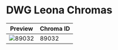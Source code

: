 # DWG Leona Chromas

| Preview | Chroma ID |
|---------|-----------|
| ![89032](https://raw.communitydragon.org/latest/plugins/rcp-be-lol-game-data/global/default/v1/champion-chroma-images/89/89032.png) | 89032 |